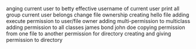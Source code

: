 anging current user to betty
effective username of current user
print all group current user belongs
change file ownership
creating hello file
adding execute permission to user/file owner
adding multi-permission to multiclass
adding permission to all classes
james bond
john doe
copying permission from one file to another
permission for directory
creating and giving permission to directory
